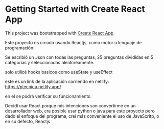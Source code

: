 # Getting Started with Create React App

This project was bootstrapped with [Create React App](https://github.com/facebook/create-react-app).

Este proyecto es creado usando Reactjs, como motor o lenguaje de programación.

Se escribió un Json con todas las preguntas, 25 preguntas divididas en 5 categorías y seleccionadas aleatoreamente.

solo utilicé hooks basicos como useState y useEffect

este es un link de la aplicación corriendo en netlify: https://ptecnica.netlify.app/

en el se podrá verificar su funcionamiento.

Decidí usar React porque mis intenciones son convertirme en un desarrollador web, era posible usar
python o java para este proyecto pero dado el enfoque del programa, creí más conveniente el uso de JavaScritp, o en su defecto, Reactjs
